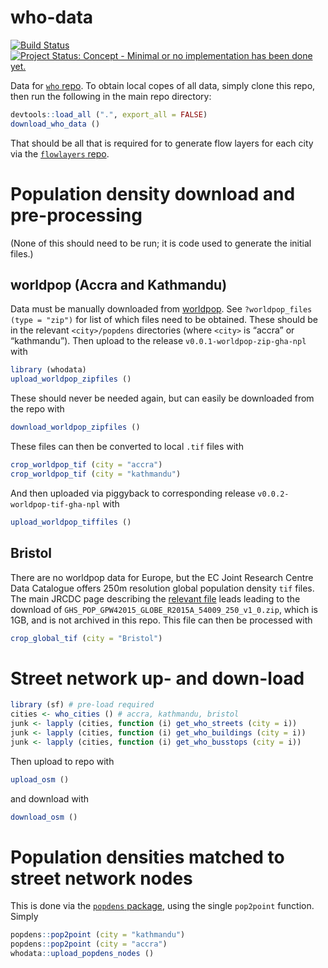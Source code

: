 <!-- README.md is generated from README.Rmd. Please edit that file -->

# who-data

[![Build
Status](https://travis-ci.org/ATFutures/who-data.svg)](https://travis-ci.org/ATFutures/who-data)
[![Project Status: Concept - Minimal or no implementation has been done
yet.](http://www.repostatus.org/badges/0.1.0/concept.svg)](http://www.repostatus.org/#concept)

Data for [`who` repo](https://github.com/ATFutures/who). To obtain local
copes of all data, simply clone this repo, then run the following in the
main repo directory:

``` r
devtools::load_all (".", export_all = FALSE)
download_who_data ()
```

That should be all that is required for to generate flow layers for each
city via the [`flowlayers` repo](https:github.com/ATFutures/flowlayers).

# Population density download and pre-processing

(None of this should need to be run; it is code used to generate the
initial files.)

## worldpop (Accra and Kathmandu)

Data must be manually downloaded from
[worldpop](http://www.worldpop.org.uk/). See `?worldpop_files (type =
"zip")` for list of which files need to be obtained. These should be in
the relevant `<city>/popdens` directories (where `<city>` is “accra” or
“kathmandu”). Then upload to the release `v0.0.1-worldpop-zip-gha-npl`
with

``` r
library (whodata)
upload_worldpop_zipfiles ()
```

These should never be needed again, but can easily be downloaded from
the repo with

``` r
download_worldpop_zipfiles ()
```

These files can then be converted to local `.tif` files with

``` r
crop_worldpop_tif (city = "accra")
crop_worldpop_tif (city = "kathmandu")
```

And then uploaded via piggyback to corresponding release
`v0.0.2-worldpop-tif-gha-npl` with

``` r
upload_worldpop_tiffiles ()
```

## Bristol

There are no worldpop data for Europe, but the EC Joint Research Centre
Data Catalogue offers 250m resolution global population density `tif`
files. The main JRCDC page describing the [relevant
file](http://data.jrc.ec.europa.eu/dataset/jrc-ghsl-ghs_pop_gpw4_globe_r2015a)
leads leading to the download of
`GHS_POP_GPW42015_GLOBE_R2015A_54009_250_v1_0.zip`, which is 1GB, and is
not archived in this repo. This file can then be processed with

``` r
crop_global_tif (city = "Bristol")
```

# Street network up- and down-load

``` r
library (sf) # pre-load required
cities <- who_cities () # accra, kathmandu, bristol
junk <- lapply (cities, function (i) get_who_streets (city = i))
junk <- lapply (cities, function (i) get_who_buildings (city = i))
junk <- lapply (cities, function (i) get_who_busstops (city = i))
```

Then upload to repo with

``` r
upload_osm ()
```

and download with

``` r
download_osm ()
```

# Population densities matched to street network nodes

This is done via the [`popdens`
package](https://github.com/ATFutures/popdens), using the single
`pop2point` function. Simply

``` r
popdens::pop2point (city = "kathmandu")
popdens::pop2point (city = "accra")
whodata::upload_popdens_nodes ()
```
